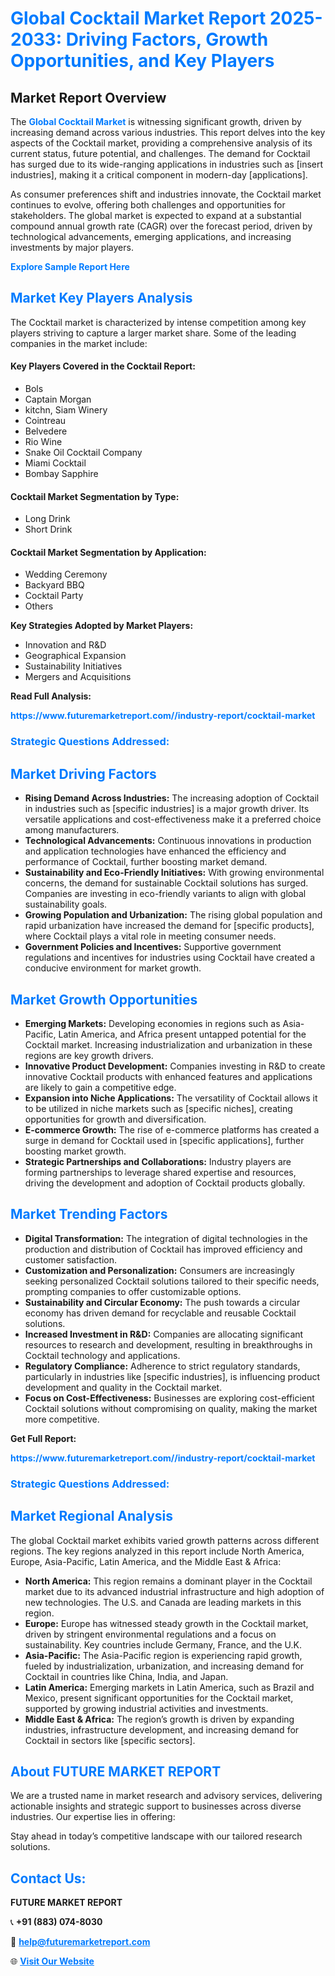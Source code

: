 <h1 style="color: #007BFF;">Global Cocktail Market Report 2025-2033: Driving Factors, Growth Opportunities, and Key Players</h1>

<section id="overview">
<h2>Market Report Overview</h2>
<p>The <a href="https://www.futuremarketreport.com//industry-report/cocktail-market" style="color: #007BFF; text-decoration: none;"><strong>Global Cocktail Market</strong></a> is witnessing significant growth, driven by increasing demand across various industries. This report delves into the key aspects of the Cocktail market, providing a comprehensive analysis of its current status, future potential, and challenges. The demand for Cocktail has surged due to its wide-ranging applications in industries such as [insert industries], making it a critical component in modern-day [applications].</p>
<p>As consumer preferences shift and industries innovate, the Cocktail market continues to evolve, offering both challenges and opportunities for stakeholders. The global market is expected to expand at a substantial compound annual growth rate (CAGR) over the forecast period, driven by technological advancements, emerging applications, and increasing investments by major players.</p>
</section>

<section id="overview">
<p><a href="https://www.futuremarketreport.com//request-sample/reportId=86177" style="color: #007BFF; text-decoration: none;"><strong>Explore Sample Report Here</strong></a></p>
</section>

<section id="key-players">
<h2 style="color: #007BFF;">Market Key Players Analysis</h2>
<p>The Cocktail market is characterized by intense competition among key players striving to capture a larger market share. Some of the leading companies in the market include:</p>
<h4>Key Players Covered in the Cocktail Report:</h4>
<ul><li>Bols</li><li>Captain Morgan</li><li>kitchn, Siam Winery</li><li>Cointreau</li><li>Belvedere</li><li>Rio Wine</li><li>Snake Oil Cocktail Company</li><li>Miami Cocktail</li><li>Bombay Sapphire</li></ul>
<h4>Cocktail Market Segmentation by Type:</h4>
<ul><li>Long Drink</li><li>Short Drink</li></ul>

<h4>Cocktail Market Segmentation by Application:</h4>
<ul><li>Wedding Ceremony</li><li>Backyard BBQ</li><li>Cocktail Party</li><li>Others</li></ul>
<p><strong>Key Strategies Adopted by Market Players:</strong></p>
<ul>
<li>Innovation and R&D</li>
<li>Geographical Expansion</li>
<li>Sustainability Initiatives</li>
<li>Mergers and Acquisitions</li>
</ul>
</section>

<section>
<p><strong>Read Full Analysis: </strong></p><a href="https://www.futuremarketreport.com//industry-report/cocktail-market" style="color: #007BFF; text-decoration: none;"><strong>https://www.futuremarketreport.com//industry-report/cocktail-market</strong></a>
<h3 style="color: #007BFF;">Strategic Questions Addressed:</h3>
</section>

<section id="driving-factors">
<h2 style="color: #007BFF;">Market Driving Factors</h2>
<ul>
<li><strong>Rising Demand Across Industries:</strong> The increasing adoption of Cocktail in industries such as [specific industries] is a major growth driver. Its versatile applications and cost-effectiveness make it a preferred choice among manufacturers.</li>
<li><strong>Technological Advancements:</strong> Continuous innovations in production and application technologies have enhanced the efficiency and performance of Cocktail, further boosting market demand.</li>
<li><strong>Sustainability and Eco-Friendly Initiatives:</strong> With growing environmental concerns, the demand for sustainable Cocktail solutions has surged. Companies are investing in eco-friendly variants to align with global sustainability goals.</li>
<li><strong>Growing Population and Urbanization:</strong> The rising global population and rapid urbanization have increased the demand for [specific products], where Cocktail plays a vital role in meeting consumer needs.</li>
<li><strong>Government Policies and Incentives:</strong> Supportive government regulations and incentives for industries using Cocktail have created a conducive environment for market growth.</li>
</ul>
</section>

<section id="growth-opportunities">
<h2 style="color: #007BFF;">Market Growth Opportunities</h2>
<ul>
<li><strong>Emerging Markets:</strong> Developing economies in regions such as Asia-Pacific, Latin America, and Africa present untapped potential for the Cocktail market. Increasing industrialization and urbanization in these regions are key growth drivers.</li>
<li><strong>Innovative Product Development:</strong> Companies investing in R&D to create innovative Cocktail products with enhanced features and applications are likely to gain a competitive edge.</li>
<li><strong>Expansion into Niche Applications:</strong> The versatility of Cocktail allows it to be utilized in niche markets such as [specific niches], creating opportunities for growth and diversification.</li>
<li><strong>E-commerce Growth:</strong> The rise of e-commerce platforms has created a surge in demand for Cocktail used in [specific applications], further boosting market growth.</li>
<li><strong>Strategic Partnerships and Collaborations:</strong> Industry players are forming partnerships to leverage shared expertise and resources, driving the development and adoption of Cocktail products globally.</li>
</ul>
</section>

<section id="trending-factors">
<h2 style="color: #007BFF;">Market Trending Factors</h2>
<ul>
<li><strong>Digital Transformation:</strong> The integration of digital technologies in the production and distribution of Cocktail has improved efficiency and customer satisfaction.</li>
<li><strong>Customization and Personalization:</strong> Consumers are increasingly seeking personalized Cocktail solutions tailored to their specific needs, prompting companies to offer customizable options.</li>
<li><strong>Sustainability and Circular Economy:</strong> The push towards a circular economy has driven demand for recyclable and reusable Cocktail solutions.</li>
<li><strong>Increased Investment in R&D:</strong> Companies are allocating significant resources to research and development, resulting in breakthroughs in Cocktail technology and applications.</li>
<li><strong>Regulatory Compliance:</strong> Adherence to strict regulatory standards, particularly in industries like [specific industries], is influencing product development and quality in the Cocktail market.</li>
<li><strong>Focus on Cost-Effectiveness:</strong> Businesses are exploring cost-efficient Cocktail solutions without compromising on quality, making the market more competitive.</li>
</ul>
</section>

<section>
<p><strong>Get Full Report: </strong></p><a href="https://www.futuremarketreport.com//industry-report/cocktail-market" style="color: #007BFF; text-decoration: none;"><strong>https://www.futuremarketreport.com//industry-report/cocktail-market</strong></a>
<h3 style="color: #007BFF;">Strategic Questions Addressed:</h3>
</section>


<section id="regional-analysis">
<h2 style="color: #007BFF;">Market Regional Analysis</h2>
<p>The global Cocktail market exhibits varied growth patterns across different regions. The key regions analyzed in this report include North America, Europe, Asia-Pacific, Latin America, and the Middle East & Africa:</p>
<ul>
<li><strong>North America:</strong> This region remains a dominant player in the Cocktail market due to its advanced industrial infrastructure and high adoption of new technologies. The U.S. and Canada are leading markets in this region.</li>
<li><strong>Europe:</strong> Europe has witnessed steady growth in the Cocktail market, driven by stringent environmental regulations and a focus on sustainability. Key countries include Germany, France, and the U.K.</li>
<li><strong>Asia-Pacific:</strong> The Asia-Pacific region is experiencing rapid growth, fueled by industrialization, urbanization, and increasing demand for Cocktail in countries like China, India, and Japan.</li>
<li><strong>Latin America:</strong> Emerging markets in Latin America, such as Brazil and Mexico, present significant opportunities for the Cocktail market, supported by growing industrial activities and investments.</li>
<li><strong>Middle East & Africa:</strong> The region’s growth is driven by expanding industries, infrastructure development, and increasing demand for Cocktail in sectors like [specific sectors].</li>
</ul>
</section>

<footer>
<h2 style="color: #007BFF;">About FUTURE MARKET REPORT</h2>
<p>We are a trusted name in market research and advisory services, delivering actionable insights and strategic support to businesses across diverse industries. Our expertise lies in offering:</p>

<p>Stay ahead in today’s competitive landscape with our tailored research solutions.</p>

<h2 style="color: #007BFF;">Contact Us:</h2>
<p><strong>FUTURE MARKET REPORT</strong></p>
<p>📞 <strong>+91 (883) 074-8030</strong></p>
<p>📧 <strong><a href="mailto:help@futuremarketreport.com" style="color: #007BFF;">help@futuremarketreport.com</a></strong></p>
<p>🌐 <strong><a href="https://www.futuremarketreport.com/" style="color: #007BFF;">Visit Our Website</a></strong></p>
</footer>